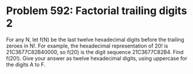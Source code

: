 # Problem 592: Factorial trailing digits 2
For any N, let f(N) be the last twelve hexadecimal digits before the
trailing zeroes in N!. For example, the hexadecimal representation of
20! is 21C3677C82B40000, so f(20) is the digit sequence 21C3677C82B4.
Find f(20!). Give your answer as twelve hexadecimal digits, using
uppercase for the digits A to F.
